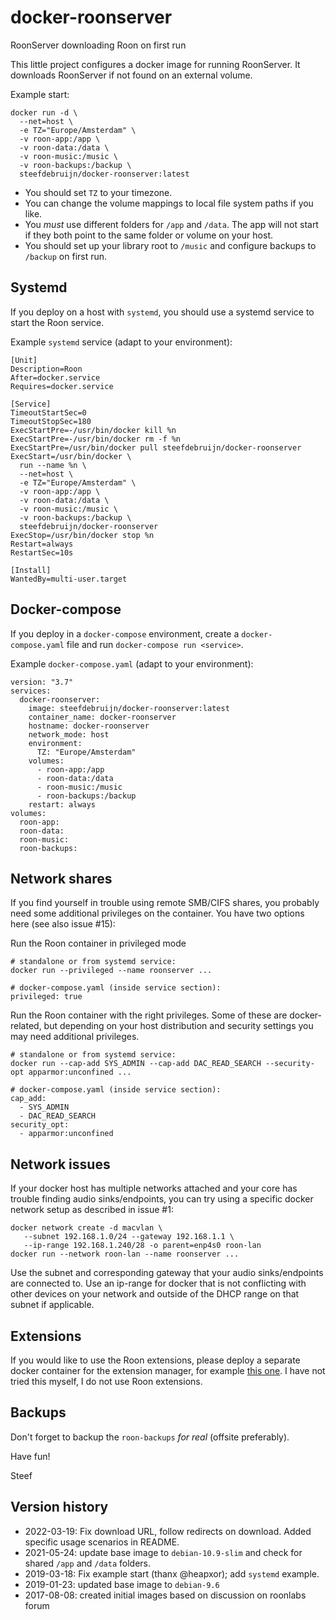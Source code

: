 # docker-roonserver
RoonServer downloading Roon on first run

This little project configures a docker image for running RoonServer.
It downloads RoonServer if not found on an external volume.

Example start:

    docker run -d \
      --net=host \
      -e TZ="Europe/Amsterdam" \
      -v roon-app:/app \
      -v roon-data:/data \
      -v roon-music:/music \
      -v roon-backups:/backup \
      steefdebruijn/docker-roonserver:latest
  
  * You should set `TZ` to your timezone.
  * You can change the volume mappings to local file system paths if you like.
  * You *must* use different folders for `/app` and `/data`.
    The app will not start if they both point to the same folder or volume on your host.
  * You should set up your library root to `/music` and configure backups to `/backup` on first run.

## Systemd

If you deploy on a host with `systemd`, you should use a systemd service to start the Roon service.

Example `systemd` service (adapt to your environment):

    [Unit]
    Description=Roon
    After=docker.service
    Requires=docker.service
    
    [Service]
    TimeoutStartSec=0
    TimeoutStopSec=180
    ExecStartPre=-/usr/bin/docker kill %n
    ExecStartPre=-/usr/bin/docker rm -f %n
    ExecStartPre=/usr/bin/docker pull steefdebruijn/docker-roonserver
    ExecStart=/usr/bin/docker \
      run --name %n \
      --net=host \
      -e TZ="Europe/Amsterdam" \
      -v roon-app:/app \
      -v roon-data:/data \
      -v roon-music:/music \
      -v roon-backups:/backup \
      steefdebruijn/docker-roonserver
    ExecStop=/usr/bin/docker stop %n
    Restart=always
    RestartSec=10s
    
    [Install]
    WantedBy=multi-user.target

## Docker-compose

If you deploy in a `docker-compose` environment, create a `docker-compose.yaml` file and run `docker-compose run <service>`.

Example `docker-compose.yaml` (adapt to your environment):

    version: "3.7"
    services:
      docker-roonserver:
        image: steefdebruijn/docker-roonserver:latest
        container_name: docker-roonserver
        hostname: docker-roonserver
        network_mode: host
        environment:
          TZ: "Europe/Amsterdam"
        volumes:
          - roon-app:/app
          - roon-data:/data
          - roon-music:/music
          - roon-backups:/backup
        restart: always
    volumes:
      roon-app:
      roon-data:
      roon-music:
      roon-backups:


## Network shares

If you find yourself in trouble using remote SMB/CIFS shares, you probably need some additional privileges on the container.
You have two options here (see also issue #15):

Run the Roon container in privileged mode

    # standalone or from systemd service:
    docker run --privileged --name roonserver ...

    # docker-compose.yaml (inside service section):
    privileged: true

Run the Roon container with the right privileges. Some of these are docker-related, but depending on your host distribution and security settings you may need additional privileges.

    # standalone or from systemd service:
    docker run --cap-add SYS_ADMIN --cap-add DAC_READ_SEARCH --security-opt apparmor:unconfined ...
    
    # docker-compose.yaml (inside service section):
    cap_add:
      - SYS_ADMIN
      - DAC_READ_SEARCH
    security_opt:
      - apparmor:unconfined


## Network issues

  If your docker host has multiple networks attached and your core has trouble finding audio sinks/endpoints, you can try using a specific docker network setup as described in issue #1:

    docker network create -d macvlan \
       --subnet 192.168.1.0/24 --gateway 192.168.1.1 \
       --ip-range 192.168.1.240/28 -o parent=enp4s0 roon-lan
    docker run --network roon-lan --name roonserver ...

  Use the subnet and corresponding gateway that your audio sinks/endpoints are connected to. Use an ip-range for docker that is not conflicting with other devices on your network and outside of the DHCP range on that subnet if applicable.

## Extensions

If you would like to use the Roon extensions, please deploy a separate docker container for the extension manager, for example [this one](https://hub.docker.com/r/theappgineer/roon-extension-manager).
I have not tried this myself, I do not use Roon extensions.

## Backups

  Don't forget to backup the `roon-backups` *for real* (offsite preferably).

  Have fun!
  
  Steef

## Version history

  * 2022-03-19: Fix download URL, follow redirects on download. Added specific usage scenarios in README.
  * 2021-05-24: update base image to `debian-10.9-slim` and check for shared `/app` and `/data` folders.
  * 2019-03-18: Fix example start (thanx @heapxor); add `systemd` example.
  * 2019-01-23: updated base image to `debian-9.6`
  * 2017-08-08: created initial images based on discussion on roonlabs forum


